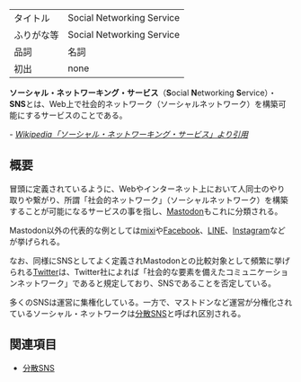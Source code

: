 <div>

|            |                           |
|------------|---------------------------|
| タイトル   | Social Networking Service |
| ふりがな等 | Social Networking Service |
| 品詞       | 名詞                      |
| 初出       | none                      |

  
**ソーシャル・ネットワーキング・サービス**（**S**ocial **N**etworking **S**ervice）・**SNS**とは、Web上で社会的ネットワーク（ソーシャルネットワーク）を構築可能にするサービスのことである。

*- [Wikipedia「ソーシャル・ネットワーキング・サービス」より引用](https://ja.wikipedia.org/wiki/ja:%E3%82%BD%E3%83%BC%E3%82%B7%E3%83%A3%E3%83%AB%E3%83%BB%E3%83%8D%E3%83%83%E3%83%88%E3%83%AF%E3%83%BC%E3%82%AD%E3%83%B3%E3%82%B0%E3%83%BB%E3%82%B5%E3%83%BC%E3%83%93%E3%82%B9 "wikipedia:ja:ソーシャル・ネットワーキング・サービス")*

## 概要

冒頭に定義されているように、Webやインターネット上において人同士のやり取りや繋がり、所謂「社会的ネットワーク」（ソーシャルネットワーク）を構築することが可能になるサービスの事を指し、[Mastodon](/Mastodon "Mastodon")もこれに分類される。

Mastodon以外の代表的な例としては[mixi](/Mixi "Mixi (存在しないページ)")や[Facebook](/Facebook "Facebook")、[LINE](/LINE "LINE (存在しないページ)")、[Instagram](/Instagram "Instagram (存在しないページ)")などが挙げられる。

なお、同様にSNSとしてよく定義されMastodonとの比較対象として頻繁に挙げられる[Twitter](/Twitter "Twitter")は、Twitter社によれば「社会的な要素を備えたコミュニケーションネットワーク」であると規定しており、SNSであることを否定している。

多くのSNSは運営に集権化している。一方で、マストドンなど運営が分権化されているソーシャル・ネットワークは[分散SNS](/%E5%88%86%E6%95%A3SNS "分散SNS")と呼ばれ区別される。

## 関連項目

-   [分散SNS](/%E5%88%86%E6%95%A3SNS "分散SNS")

</div>
